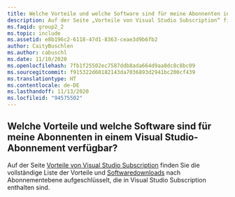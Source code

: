 ```yaml
---
title: Welche Vorteile und welche Software sind für meine Abonnenten in Visual Studio Subscription verfügbar?
description: Auf der Seite „Vorteile von Visual Studio Subscription“ finden Sie die vollständige Liste der Vorteile und Softwaredownloads...
ms.faqid: group2_2
ms.topic: include
ms.assetid: e8b196c2-6118-47d1-8363-ceae3d9b6fb2
author: CaityBuschlen
ms.author: cabuschl
ms.date: 11/10/2020
ms.openlocfilehash: 7fb1f25502ec7587ddb8ada664d9aa8dc8c8bc09
ms.sourcegitcommit: f915322d60182143da7036893d2941bc200cf439
ms.translationtype: HT
ms.contentlocale: de-DE
ms.lasthandoff: 11/13/2020
ms.locfileid: "94575502"
---
```

## <a name="what-benefits-and-software-are-available-to-my-subscribers-after-a-visual-studio-subscription-has-been-assigned"></a>Welche Vorteile und welche Software sind für meine Abonnenten in einem Visual Studio-Abonnement verfügbar?

Auf der Seite [Vorteile von Visual Studio Subscription](https://visualstudio.microsoft.com/vs/benefits/) finden Sie die vollständige Liste der Vorteile und [Softwaredownloads](https://docs.microsoft.com/visualstudio/subscriptions/software-download-list) nach Abonnementebene aufgeschlüsselt, die in Visual Studio Subscription enthalten sind.
